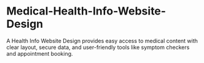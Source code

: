# Medical-Health-Info-Website-Design
A Health Info Website Design provides easy access to medical content with clear layout, secure data, and user-friendly tools like symptom checkers and appointment booking.
